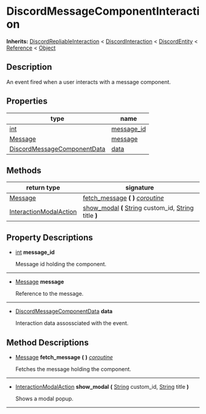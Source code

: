   
# DiscordMessageComponentInteraction
  
**Inherits:** [DiscordRepliableInteraction](./class_discordrepliableinteraction.md) < [DiscordInteraction](./class_discordinteraction.md) < [DiscordEntity](./class_discordentity.md) < [Reference](https://docs.godotengine.org/en/3.5/classes/class_reference.html) < [Object](https://docs.godotengine.org/en/3.5/classes/class_object.html)  
  
  
## Description
  
An event fired when a user interacts with a message component.  
  
## Properties
  
| type                                                                  | name                                |
|-----------------------------------------------------------------------|-------------------------------------|
| [int](https://docs.godotengine.org/en/3.5/classes/class_int.html)     | [message\_id](#property-message-id) |
| [Message](./class_message.md)                                         | [message](#property-message)        |
| [DiscordMessageComponentData](./class_discordmessagecomponentdata.md) | [data](#property-data)              |  
  
## Methods
  
| return type                                                 | signature                                                                                                                                                                                                       |
|-------------------------------------------------------------|-----------------------------------------------------------------------------------------------------------------------------------------------------------------------------------------------------------------|
| [Message](./class_message.md)                               | [fetch\_message](#method-fetch-message) **(**  **)** <u>_coroutine_</u>                                                                                                                                         |
| [InteractionModalAction](./class_interactionmodalaction.md) | [show\_modal](#method-show-modal) **(** [String](https://docs.godotengine.org/en/3.5/classes/class_string.html) custom\_id, [String](https://docs.godotengine.org/en/3.5/classes/class_string.html) title **)** |  
  
## Property Descriptions
  
- <a name="property-message-id"></a>[int](https://docs.godotengine.org/en/3.5/classes/class_int.html) **message_id**  
  
	Message id holding the component.  
________________

- <a name="property-message"></a>[Message](./class_message.md) **message**  
  
	Reference to the message.  
________________

- <a name="property-data"></a>[DiscordMessageComponentData](./class_discordmessagecomponentdata.md) **data**  
  
	Interaction data assossciated with the event.
  
  
## Method Descriptions
  
- <a name="method-fetch-message"></a>[Message](./class_message.md) **fetch\_message** **(**  **)** <u>_coroutine_</u>  
  
	Fetches the message holding the component.  
________________

- <a name="method-show-modal"></a>[InteractionModalAction](./class_interactionmodalaction.md) **show\_modal** **(** [String](https://docs.godotengine.org/en/3.5/classes/class_string.html) custom\_id, [String](https://docs.godotengine.org/en/3.5/classes/class_string.html) title **)**  
  
	Shows a modal popup.  
________________

  
